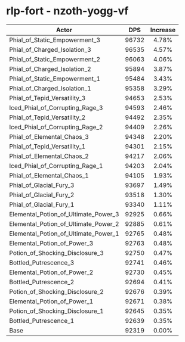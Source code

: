 # rlp-fort - nzoth-yogg-vf
| Actor | DPS | Increase |
|---|:---:|:---:|
|Phial_of_Static_Empowerment_3|96732|4.78%|
|Phial_of_Charged_Isolation_3|96535|4.57%|
|Phial_of_Static_Empowerment_2|96063|4.06%|
|Phial_of_Charged_Isolation_2|95894|3.87%|
|Phial_of_Static_Empowerment_1|95484|3.43%|
|Phial_of_Charged_Isolation_1|95358|3.29%|
|Phial_of_Tepid_Versatility_3|94653|2.53%|
|Iced_Phial_of_Corrupting_Rage_3|94593|2.46%|
|Phial_of_Tepid_Versatility_2|94492|2.35%|
|Iced_Phial_of_Corrupting_Rage_2|94409|2.26%|
|Phial_of_Elemental_Chaos_3|94348|2.20%|
|Phial_of_Tepid_Versatility_1|94301|2.15%|
|Phial_of_Elemental_Chaos_2|94217|2.06%|
|Iced_Phial_of_Corrupting_Rage_1|94203|2.04%|
|Phial_of_Elemental_Chaos_1|94105|1.93%|
|Phial_of_Glacial_Fury_3|93697|1.49%|
|Phial_of_Glacial_Fury_2|93518|1.30%|
|Phial_of_Glacial_Fury_1|93340|1.11%|
|Elemental_Potion_of_Ultimate_Power_3|92925|0.66%|
|Elemental_Potion_of_Ultimate_Power_2|92885|0.61%|
|Elemental_Potion_of_Ultimate_Power_1|92765|0.48%|
|Elemental_Potion_of_Power_3|92763|0.48%|
|Potion_of_Shocking_Disclosure_3|92750|0.47%|
|Bottled_Putrescence_3|92741|0.46%|
|Elemental_Potion_of_Power_2|92730|0.45%|
|Bottled_Putrescence_2|92694|0.41%|
|Potion_of_Shocking_Disclosure_2|92676|0.39%|
|Elemental_Potion_of_Power_1|92671|0.38%|
|Potion_of_Shocking_Disclosure_1|92645|0.35%|
|Bottled_Putrescence_1|92639|0.35%|
|Base|92319|0.00%|
